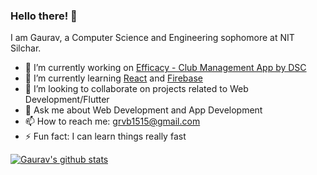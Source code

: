 ### Hello there! 👋



I am Gaurav, a Computer Science and Engineering sophomore at NIT Silchar. 


- 🔭 I’m currently working on [Efficacy - Club Management App by DSC](https://www.facebook.com/dscnits/photos/basw.AboLFSUB5K5miy8Q4-TPw4uT5-XoH1J0AnxG1aJUWtYXC8sDM39SLzUnyJprCgHQKdOYuGqLcGPD__WSRaSvW4LArY7xU7xlyDwB1NTZeyQH90fjJ46uNdzO9k-3eR8O9RxP3p6nFtgbqsNbSzPwrVgI/345752396867139/?opaqueCursor=AbpNIUCaM8qxa0Lo5pGsTO2zsZAzyJAM1SHjd6K0ImyDqzIjt1kIUDHy8Y2PXiAgvPgn_iM05m5eSC3lnRmvrRjsJw5WASHB4LpBYfDvLatNNZz6zvSuOU8AvnlBeUd6qZ23P140-VlBsMkM2YXtzWHlU0KNhhS5_JMDNthxf8C1KLnidum32HaFHhAwZkAkixaz0YH6ykqX--a6zNLU1z9J6rUpiu__xfr8HllQPL2nLluX79h7QG9GWPo5k0mr_suUZ7t15VKHCMik1xhGRgn2KTcv_TZUagwsQ9k1KlW3lBzb6TGliU3f8h7kgl79E91gYCIZZyZxkVDkbptKFmKvw4PVQMrC1WFjn2l9jnuQxYQO7QvjbRi3M6KEPoNZnrJOxBKfu39zHPJuCekItC3UnQy-vRnqysZjuTNlw-neDMlK7UAP0RtwigRyIjwJAoBzwe42JWCc2No7jMJXNmjkriTvNgh2cLJa3YPCce73ngfB2CqgJAEClrCD7Tpo7qsu-VX1boQWuL8rHqHvolXsSIxAz2NNakQq3dcIKtyQXj9hqqClsWfU1QNTIlHUvd8lHjfWMAFCAt4OEUH-uK8uqgBlZbI268XycDTQKxU-s6uHZ3KKCnR6sfqUMsPCaIQw61LrvV49Op-ukc74OXajRsTEtScuLhX4JmKPPmNk7lRAXWd-RQP7hpxiCByoJO8kTt3TwgvQ_l2VXXLrQ6ax8lYGlAPh6nN5tCxXf0EmWQ)
- 🌱 I’m currently learning [React](https://reactjs.org/) and [Firebase](https://firebase.google.com/?gclid=Cj0KCQiA0MD_BRCTARIsADXoopZunbtZT5qVFh5mLFwEAweoeYNwUuvE4WCUbqpNLeSWCIrB_YrG-LIaAjfOEALw_wcB)  
- 👯 I’m looking to collaborate on projects related to Web Development/Flutter
- 💬 Ask me about Web Development and App Development
- 📫 How to reach me: grvb1515@gmail.com
- ⚡ Fun fact: I can learn things really fast

[![Gaurav's github stats](https://github-readme-stats.vercel.app/api?username=guilefoylegaurav)](https://github.com/anuraghazra/github-readme-stats)


